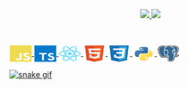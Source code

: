 <div align="center">
  <a href="https://github.com/ClaudioBzrr">
  <img height="180em" src="https://github-readme-stats.vercel.app/api?username=ClaudioBzrr&show_icons=true&theme=tokyonight&include_all_commits=true&count_private=true"/>
  <img height="180em" src="https://github-readme-stats.vercel.app/api/top-langs/?username=ClaudioBzrr&layout=compact&langs_count=7&theme=tokyonight"/>
</div>
 
##
  
<div style="display: inline_block"><br>
  <img align="center" alt="Claudio-Js" height="30" width="40" src="https://raw.githubusercontent.com/devicons/devicon/master/icons/javascript/javascript-plain.svg">
  <img align="center" alt="Claudio-Ts" height="30" width="40" src="https://raw.githubusercontent.com/devicons/devicon/master/icons/typescript/typescript-plain.svg">
  <img align="center" alt="Claudio-React" height="30" width="40" src="https://raw.githubusercontent.com/devicons/devicon/master/icons/react/react-original.svg">
  <img align="center" alt="Claudio-HTML" height="30" width="40" src="https://raw.githubusercontent.com/devicons/devicon/master/icons/html5/html5-original.svg">
  <img align="center" alt="Claudio-CSS" height="30" width="40" src="https://raw.githubusercontent.com/devicons/devicon/master/icons/css3/css3-original.svg">
  <img align="center" alt="Claudio-Python" height="30" width="40" src="https://raw.githubusercontent.com/devicons/devicon/master/icons/python/python-original.svg">
  <img align="center" alt="Claudio-Python" height="30" width="40" src="https://raw.githubusercontent.com/devicons/devicon/master/icons/postgresql/postgresql-original.svg">
</div>
  
  
  ![snake gif](https://github.com/YOUR_USERNAME/ClaudioBzrr/blob/output/github-contribution-grid-snake.gif)

